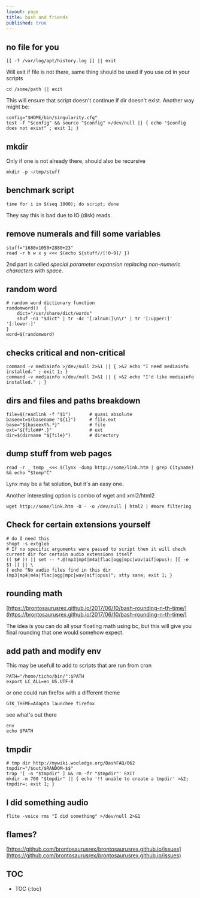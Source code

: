 ```yaml
---
layout: page
title: bash and friends
published: true
---
```


## no file for you

    [[ -f /var/log/apt/history.log ]] || exit
    
Will exit if file is not there, same thing should be used if you use cd in your scripts

    cd /some/path || exit
    
This will ensure that script doesn't continue if dir doesn't exist. Another way might be:

    config="$HOME/bin/singularity.cfg"
    test -f "$config" && source "$config" >/dev/null || { echo "$config does not exist" ; exit 1; }
    
## mkdir

Only if one is not already there, should also be recursive

    mkdir -p ~/tmp/stuff

## benchmark script

    time for i in $(seq 1000); do script; done
    
They say this is bad due to IO (disk) reads.
    
## remove numerals and fill some variables

    stuff="1680x1050+2880+23"
    read -r h w x y <<< $(echo ${stuff//[!0-9]/ })
    
2nd part is called *special parameter expansion replacing non-numeric characters with space*.

## random word

    # random word dictionary function
    randomword()  {
        dict="/usr/share/dict/words"
        shuf -n1 "$dict" | tr -dc '[:alnum:]\n\r' | tr '[:upper:]' '[:lower:]'
    }
    word=$(randomword)
    
## checks critical and non-critical

    command -v mediainfo >/dev/null 2>&1 || { >&2 echo "I need mediainfo installed." ; exit 1; }
    command -v mediainfo >/dev/null 2>&1 || { >&2 echo "I'd like mediainfo installed." ; }

## dirs and files and paths breakdown

    file=$(readlink -f "$1")       # quasi absolute
    baseext=$(basename "${1}")     # file.ext
    base="${baseext%.*}"           # file
    ext="${file##*.}"              # ext
    dir=$(dirname "${file}")       # directory
    
## dump stuff from web pages

    read -r _ temp _<<< $(lynx -dump http://some/link.htm | grep Cityname) && echo "$temp°C"
    
Lynx may be a fat solution, but it's an easy one.

Another interesting option is combo of wget and xml2/html2

    wget http://some/link.htm -O - -o /dev/null | html2 | #more filtering

## Check for certain extensions yourself

    # do I need this
    shopt -s extglob
    # If no specific arguments were passed to script then it will check current dir for certain audio extensions itself
    (( $# )) || set -- *.@(mp3|mp4|m4a|flac|ogg|mpc|wav|aif|opus); [[ -e $1 ]] || \
    { echo "No audio files find in this dir (mp3|mp4|m4a|flac|ogg|mpc|wav|aif|opus)"; stty sane; exit 1; }

## rounding math

[https://brontosaurusrex.github.io/2017/06/10/bash-rounding-n-th-time/](https://brontosaurusrex.github.io/2017/06/10/bash-rounding-n-th-time/)

The idea is you can do all your floating math using bc, but this will give you final rounding that one would somehow expect.

## add path and modify env

This may be usefull to add to scripts that are run from cron

    PATH="/home/ticho/bin/":$PATH
    export LC_ALL=en_US.UTF-8
    
or one could run firefox with a different theme

    GTK_THEME=Adapta launchee firefox
    
see what's out there

    env
    echo $PATH
    
## tmpdir

    # tmp dir http://mywiki.wooledge.org/BashFAQ/062
    tmpdir="/$out/$RANDOM-$$"
    trap '[ -n "$tmpdir" ] && rm -fr "$tmpdir"' EXIT
    mkdir -m 700 "$tmpdir" || { echo '!! unable to create a tmpdir' >&2; tmpdir=; exit 1; }
    
## I did something audio

    flite -voice rms "I did something" >/dev/null 2>&1
    
## flames?

[https://github.com/brontosaurusrex/brontosaurusrex.github.io/issues](https://github.com/brontosaurusrex/brontosaurusrex.github.io/issues)

## TOC

* TOC
{:toc}
